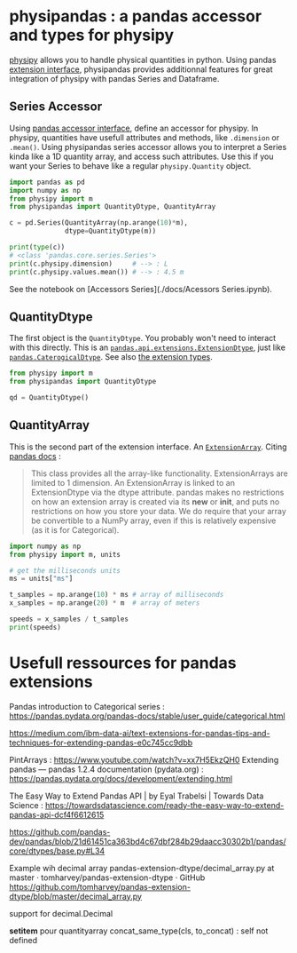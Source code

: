 # physipandas : a pandas accessor and types for physipy


[physipy](https://github.com/mocquin/physipy) allows you to handle physical quantities in python. Using pandas [extension interface](https://pandas.pydata.org/docs/development/extending.html), physipandas provides additionnal features for great integration of physipy with pandas Series and Dataframe.

## Series Accessor

Using [pandas accessor interface](https://pandas.pydata.org/docs/development/extending.html#registering-custom-accessors), define an accessor for physipy.
In physipy, quantities have usefull attributes and methods, like `.dimension` or `.mean()`. Using physipandas series accessor allows you to interpret a Series kinda like a 1D quantity array, and access such attributes. Use this if you want your Series to behave like a regular `physipy.Quantity` object.

```python
import pandas as pd
import numpy as np
from physipy import m
from physipandas import QuantityDtype, QuantityArray

c = pd.Series(QuantityArray(np.arange(10)*m), 
              dtype=QuantityDtype(m))

print(type(c))
# <class 'pandas.core.series.Series'>
print(c.physipy.dimension)     # --> : L
print(c.physipy.values.mean()) # --> : 4.5 m
```

See the notebook on [Accessors Series](./docs/Acessors Series.ipynb).

## QuantityDtype

The first object is the `QuantityDtype`. You probably won't need to interact with this directly. This is an [`pandas.api.extensions.ExtensionDtype`](https://pandas.pydata.org/docs/development/extending.html#extensiondtype), just like [`pandas.CaterogicalDtype`](https://pandas.pydata.org/docs/reference/api/pandas.CategoricalDtype.html). 
See also [the extension types](https://pandas.pydata.org/docs/development/extending.html#extension-types).

```python
from physipy import m
from physipandas import QuantityDtype

qd = QuantityDtype()

```

## QuantityArray

This is the second part of the extension interface. An [`ExtensionArray`](https://pandas.pydata.org/docs/development/extending.html#extensionarray).
Citing [pandas docs](https://pandas.pydata.org/docs/development/extending.html#extensionarray) : 
> This class provides all the array-like functionality. ExtensionArrays are limited to 1 dimension. An ExtensionArray is linked to an ExtensionDtype via the dtype attribute. pandas makes no restrictions on how an extension array is created via its __new__ or __init__, and puts no restrictions on how you store your data. We do require that your array be convertible to a NumPy array, even if this is relatively expensive (as it is for Categorical).




```python
import numpy as np
from physipy import m, units

# get the milliseconds units
ms = units["ms"] 

t_samples = np.arange(10) * ms # array of milliseconds
x_samples = np.arange(20) * m  # array of meters

speeds = x_samples / t_samples
print(speeds)
```


# Usefull ressources for pandas extensions

Pandas introduction to Categorical series : https://pandas.pydata.org/pandas-docs/stable/user_guide/categorical.html

https://medium.com/ibm-data-ai/text-extensions-for-pandas-tips-and-techniques-for-extending-pandas-e0c745cc9dbb


PintArrays : https://www.youtube.com/watch?v=xx7H5EkzQH0
Extending pandas — pandas 1.2.4 documentation (pydata.org) : https://pandas.pydata.org/docs/development/extending.html

The Easy Way to Extend Pandas API | by Eyal Trabelsi | Towards Data Science : https://towardsdatascience.com/ready-the-easy-way-to-extend-pandas-api-dcf4f6612615

https://github.com/pandas-dev/pandas/blob/21d61451ca363bd4c67dbf284b29daacc30302b1/pandas/core/dtypes/base.py#L34
 
Example wih decimal array
pandas-extension-dtype/decimal_array.py at master · tomharvey/pandas-extension-dtype · GitHub
https://github.com/tomharvey/pandas-extension-dtype/blob/master/decimal_array.py
 
support for decimal.Decimal
 
 
 
 
__setitem__ pour quantityarray
concat_same_type(cls, to_concat) : self not defined
 